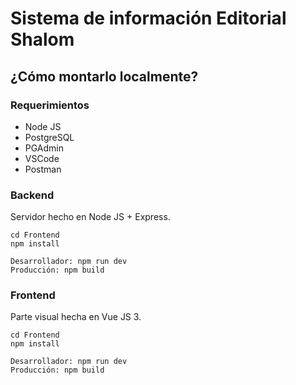 # Sistema de información Editorial Shalom

## ¿Cómo montarlo localmente?

### Requerimientos
- Node JS
- PostgreSQL
- PGAdmin
- VSCode
- Postman

### Backend
Servidor hecho en Node JS + Express.

```
cd Frontend
npm install 
```
```
Desarrollador: npm run dev  
Producción: npm build 
```

### Frontend
Parte visual hecha en Vue JS 3.

```
cd Frontend
npm install 
```
```
Desarrollador: npm run dev  
Producción: npm build 
```

